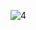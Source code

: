 ![4](https://user-images.githubusercontent.com/13710309/153686914-4fc1127e-12dd-4daa-8490-5a857b01caf7.gif)
